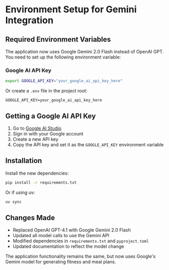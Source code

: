 # Environment Setup for Gemini Integration

## Required Environment Variables

The application now uses Google Gemini 2.0 Flash instead of OpenAI GPT. You need to set up the following environment variable:

### Google AI API Key
```bash
export GOOGLE_API_KEY="your_google_ai_api_key_here"
```

Or create a `.env` file in the project root:
```
GOOGLE_API_KEY=your_google_ai_api_key_here
```

## Getting a Google AI API Key

1. Go to [Google AI Studio](https://aistudio.google.com/)
2. Sign in with your Google account
3. Create a new API key
4. Copy the API key and set it as the `GOOGLE_API_KEY` environment variable

## Installation

Install the new dependencies:
```bash
pip install -r requirements.txt
```

Or if using uv:
```bash
uv sync
```

## Changes Made

- Replaced OpenAI GPT-4.1 with Google Gemini 2.0 Flash
- Updated all model calls to use the Gemini API
- Modified dependencies in `requirements.txt` and `pyproject.toml`
- Updated documentation to reflect the model change

The application functionality remains the same, but now uses Google's Gemini model for generating fitness and meal plans.
